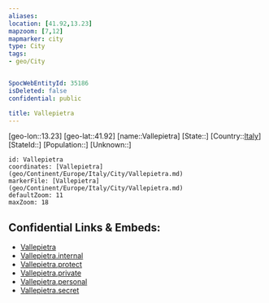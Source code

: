 ```yaml
---
aliases: 
location: [41.92,13.23]
mapzoom: [7,12] 
mapmarker: city 
type: City
tags:
- geo/City


SpocWebEntityId: 35186
isDeleted: false
confidential: public

title: Vallepietra
---
```

[geo-lon::13.23]
[geo-lat::41.92]
[name::Vallepietra]
[State::]
[Country::[Italy](geo/Continent/Europe/Italy.md)]
[StateId::]
[Population::]
[Unknown::]


```leaflet
id: Vallepietra
coordinates: [Vallepietra](geo/Continent/Europe/Italy/City/Vallepietra.md)
markerFile: [Vallepietra](geo/Continent/Europe/Italy/City/Vallepietra.md)
defaultZoom: 11 
maxZoom: 18
```


## Confidential Links & Embeds: 
- [Vallepietra](../../../../../../_public/geo/Continent/Europe/Italy/City/Vallepietra.md) 
- [Vallepietra.internal](../../../../../../_internal/geo/Continent/Europe/Italy/City/Vallepietra.internal.md) 
- [Vallepietra.protect](../../../../../../_protect/geo/Continent/Europe/Italy/City/Vallepietra.protect.md) 
- [Vallepietra.private](../../../../../../_private/geo/Continent/Europe/Italy/City/Vallepietra.private.md) 
- [Vallepietra.personal](../../../../../../_personal/geo/Continent/Europe/Italy/City/Vallepietra.personal.md) 
- [Vallepietra.secret](../../../../../../_secret/geo/Continent/Europe/Italy/City/Vallepietra.secret.md) 
